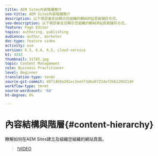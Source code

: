 ```yaml
---
title: AEM Sites內容階層簡介
seo-title: AEM Sites內容階層簡介
description: 以下視訊會反白顯示您組織的網AEM站頁面儲存方式。
seo-description: 以下視訊會反白顯示您組織的網AEM站頁面儲存方式。
feature: Page Editor
topics: authoring, publishing
audience: author, marketer
doc-type: feature video
activity: use
version: 6.3, 6.4, 6.5, cloud-service
kt: 4243
thumbnail: 31785.jpg
topic: Content Management
role: Business Practitioner
level: Beginner
translation-type: tm+mt
source-git-commit: d9714b9a291ec3ee5f3dba9723de72bb120d2149
workflow-type: tm+mt
source-wordcount: '64'
ht-degree: 0%

---
```



# 內容結構與階層{#content-hierarchy}

瞭解如何在AEM Sites建立及組織您組織的網站頁面。

>[!VIDEO](https://video.tv.adobe.com/v/31785?quality=12&learn=on)
